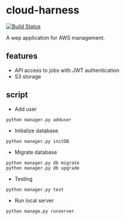 # cloud-harness

[![Build Status](https://travis-ci.org/nosarthur/cloud-harness.svg?branch=master)](https://travis-ci.org/nosarthur/cloud-harness)

A wep application for AWS management.

## features

* API access to jobs with JWT authentication
* S3 storage

## script

* Add user

`python manager.py adduser`

* Initialize database 

`python manager.py initDB`

* Migrate database

```
python manager.py db migrate
python manager.py db upgrade
```

* Testing

`python manager.py test`

* Run local server 

`python manage.py runserver`

